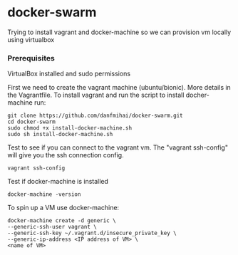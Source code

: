 # docker-swarm
Trying to install vagrant and docker-machine so we can provision vm locally using virtualbox

### Prerequisites
VirtualBox installed and sudo permissions

First we need to create the vagrant machine (ubuntu/bionic). More details in the Vagrantfile.
To install vagrant and run the script to install docher-machine run:
```
git clone https://github.com/danfmihai/docker-swarm.git
cd docker-swarm
sudo chmod +x install-docker-machine.sh
sudo sh install-docker-machine.sh
```

Test to see if you can connect to the vagrant vm. The "vagrant ssh-config" will give you the ssh connection config.
```
vagrant ssh-config
```
Test if docker-machine is installed
```
docker-machine -version
```
To spin up a VM use docker-machine:
```
docker-machine create -d generic \
--generic-ssh-user vagrant \
--generic-ssh-key ~/.vagrant.d/insecure_private_key \
--generic-ip-address <IP address of VM> \
<name of VM>
```
